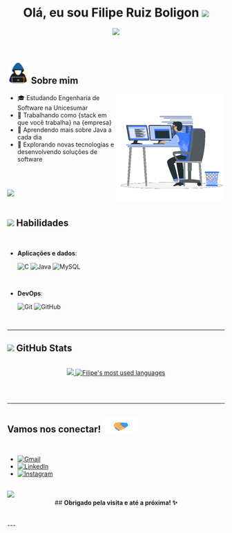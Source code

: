 <h1 align="center"><b>Olá, eu sou Filipe Ruiz Boligon</b> <img src="https://media.giphy.com/media/hvRJCLFzcasrR4ia7z/giphy.gif" width="35"></h1>

<p align="center">
  <a href="https://github.com/DenverCoder1/readme-typing-svg"><img src="https://readme-typing-svg.herokuapp.com?font=Time+New+Roman&color=cyan&size=25&center=true&vCenter=true&width=600&height=100&lines=Bem-vindo(a)+ao+meu+perfil+GitHub!;Desenvolvedor+e+estudante+de+Engenharia+de+Software;A+explorar+novas+tecnologias+e+soluções..."></a>
</p>

<br>

## <picture><img src="https://github.com/0xAbdulKhalid/0xAbdulKhalid/raw/main/assets/mdImages/about_me.gif" width=50px></picture> **Sobre mim**

<picture><img align="right" src="https://github.com/0xAbdulKhalid/0xAbdulKhalid/raw/main/assets/mdImages/Right_Side.gif" width=250px></picture>

- 🎓 Estudando Engenharia de Software na Unicesumar
- 💼 Trabalhando como {stack em que você trabalha} na {empresa}
- 🌱 Aprendendo mais sobre Java a cada dia
- 🚀 Explorando novas tecnologias e desenvolvendo soluções de software

<br><br>

<img src="https://user-images.githubusercontent.com/73097560/115834477-dbab4500-a447-11eb-908a-139a6edaec5c.gif"><br><br>

## <img src="https://media2.giphy.com/media/QssGEmpkyEOhBCb7e1/giphy.gif?cid=ecf05e47a0n3gi1bfqntqmob8g9aid1oyj2wr3ds3mg700bl&rid=giphy.gif" width=25><b> Habilidades</b>
<br>

<p align="center">

- **Aplicações e dados**:
  
    ![C](https://img.shields.io/badge/-C-333333?style=flat&logo=C%2B%2B&logoColor=00599C)
    ![Java](https://img.shields.io/badge/-Java-333333?style=flat&logo=Java&logoColor=007396)
    ![MySQL](https://img.shields.io/badge/-MySQL-333333?style=flat&logo=mysql)

<br>

- **DevOps**:

    ![Git](https://img.shields.io/badge/-Git-333333?style=flat&logo=git)
    ![GitHub](https://img.shields.io/badge/-GitHub-333333?style=flat&logo=github)

</p>

<br>

-----

## <img src="https://media.giphy.com/media/iY8CRBdQXODJSCERIr/giphy.gif" width=35><b> GitHub Stats</b>
<br>

<div align="center">
  <a href="https://github.com/filiperuizb">
    <img src="https://github-readme-stats.vercel.app/api?username=filiperuizb&show_icons=true&theme=dark" width="450"/>
    <img src="https://github-readme-stats.vercel.app/api/top-langs/?username=filiperuizb&layout=compact&theme=dark" width="375" alt="Filipe's most used languages"/>
  </a>
</div>

<br><br>

-----

## <b>Vamos nos conectar!</b> <img src="https://github.com/0xAbdulKhalid/0xAbdulKhalid/raw/main/assets/mdImages/handshake.gif" width=80>
<br>
<div align="left">
<ul>
<li>
<a href="mailto:filiperuizboligon9@gmail.com" target="_blank">
<img src="https://img.shields.io/badge/Gmail-FF0000?style=for-the-badge&logo=gmail&logoColor=white" alt="Gmail"/>
</a>
</li>

<li>
<a href="https://www.linkedin.com/in/filipe-ruiz-boligon-8930582b6/" target="_blank">
<img src="https://img.shields.io/badge/Linkedin-0e76a8?style=for-the-badge&logo=Linkedin&logoColor=white" alt="LinkedIn"/>
</a>
</li>

<li>
<a href="https://www.instagram.com/filiperuiz.b/" target="_blank">
<img src="https://img.shields.io/badge/Instagram-DF0174?style=for-the-badge&logo=instagram&logoColor=white" alt="Instagram"/>
</a>
</li>
</ul>
</div>

<br>

<img src="https://user-images.githubusercontent.com/73097560/115834477-dbab4500-a447-11eb-908a-139a6edaec5c.gif">

<div align="center">
## <b>Obrigado pela visita e até a próxima! ✨</b>
</div>
<br><br>
---



